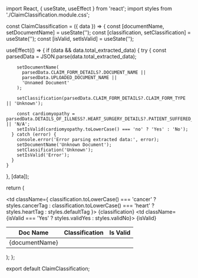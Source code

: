 import React, { useState, useEffect } from 'react';
import styles from './ClaimClassification.module.css';

const ClaimClassification = ({ data }) => {
  const [documentName, setDocumentName] = useState('');
  const [classification, setClassification] = useState('');
  const [isValid, setIsValid] = useState('');

  useEffect(() => {
    if (data && data.total_extracted_data) {
      try {
        const parsedData = JSON.parse(data.total_extracted_data);
        
        setDocumentName(
          parsedData.CLAIM_FORM_DETAILS?.DOCUMENT_NAME || 
          parsedData.UPLOADED_DOCUMENT_NAME || 
          'Unnamed Document'
        );

        setClassification(parsedData.CLAIM_FORM_DETAILS?.CLAIM_FORM_TYPE || 'Unknown');

        const cardiomyopathy = parsedData.DETAILS_OF_ILLNESS?.HEART_SURGERY_DETAILS?.PATIENT_SUFFERED_FROM_CARDIOMIOPATHY || 'N/A';
        setIsValid(cardiomyopathy.toLowerCase() === 'no' ? 'Yes' : 'No');
      } catch (error) {
        console.error('Error parsing extracted data:', error);
        setDocumentName('Unknown Document');
        setClassification('Unknown');
        setIsValid('Error');
      }
    }
  }, [data]);

  return (
    <div className={styles.claimClassificationContainer}>
      <table className={styles.classificationTable}>
        <thead>
          <tr>
            <th>Doc Name</th>
            <th>Classification</th>
            <th>Is Valid</th>
          </tr>
        </thead>
        <tbody>
          <tr>
            <td>{documentName}</td>
            <td className={
              classification.toLowerCase() === 'cancer' ? styles.cancerTag :
              classification.toLowerCase() === 'heart' ? styles.heartTag :
              styles.defaultTag
            }>
              {classification}
            </td>
            <td className={isValid === 'Yes' ? styles.validYes : styles.validNo}>
              {isValid}
            </td>
          </tr>
        </tbody>
      </table>
    </div>
  );
};

export default ClaimClassification;
